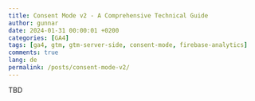 ```yaml
---
title: Consent Mode v2 - A Comprehensive Technical Guide
author: gunnar
date: 2024-01-31 00:00:01 +0200
categories: [GA4]
tags: [ga4, gtm, gtm-server-side, consent-mode, firebase-analytics]
comments: true
lang: de
permalink: /posts/consent-mode-v2/
---
```


TBD